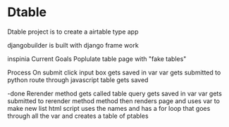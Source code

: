 # Dtable

Dtable project is to create a airtable type app

djangobuilder is built with django frame work

inspinia 
Current Goals
Poplulate table page with "fake tables"




Process
On submit click 
input box gets saved in var
var gets submitted to python route through javascript
table gets saved

-done
Rerender method gets called
table query gets saved in var
var gets submitted to rerender method
method then renders page and uses var to make new list
html script uses the names and has a for loop that goes through all the var and creates a table of ptables
